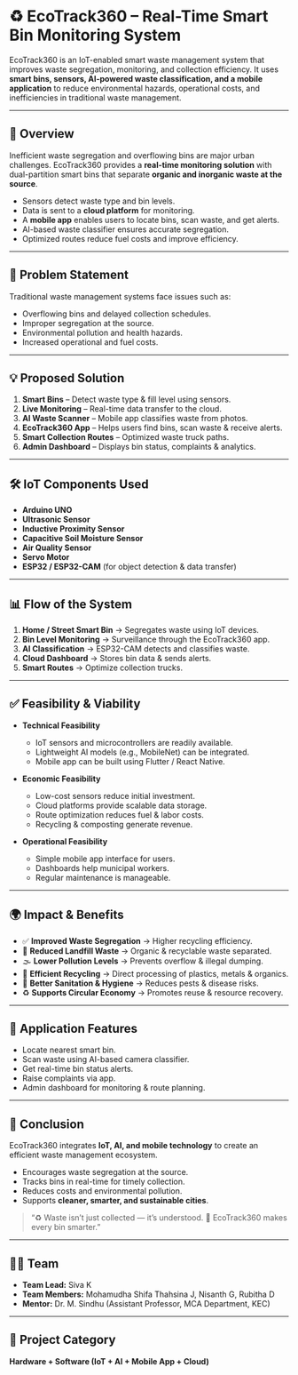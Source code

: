 # ♻️ EcoTrack360 – Real-Time Smart Bin Monitoring System

EcoTrack360 is an IoT-enabled smart waste management system that improves waste segregation, monitoring, and collection efficiency. It uses **smart bins, sensors, AI-powered waste classification, and a mobile application** to reduce environmental hazards, operational costs, and inefficiencies in traditional waste management.

---

## 🚀 Overview

Inefficient waste segregation and overflowing bins are major urban challenges. EcoTrack360 provides a **real-time monitoring solution** with dual-partition smart bins that separate **organic and inorganic waste at the source**.  

- Sensors detect waste type and bin levels.  
- Data is sent to a **cloud platform** for monitoring.  
- A **mobile app** enables users to locate bins, scan waste, and get alerts.  
- AI-based waste classifier ensures accurate segregation.  
- Optimized routes reduce fuel costs and improve efficiency.  

---

## 📌 Problem Statement

Traditional waste management systems face issues such as:  
- Overflowing bins and delayed collection schedules.  
- Improper segregation at the source.  
- Environmental pollution and health hazards.  
- Increased operational and fuel costs.  

---

## 💡 Proposed Solution

1. **Smart Bins** – Detect waste type & fill level using sensors.  
2. **Live Monitoring** – Real-time data transfer to the cloud.  
3. **AI Waste Scanner** – Mobile app classifies waste from photos.  
4. **EcoTrack360 App** – Helps users find bins, scan waste & receive alerts.  
5. **Smart Collection Routes** – Optimized waste truck paths.  
6. **Admin Dashboard** – Displays bin status, complaints & analytics.  

---

## 🛠️ IoT Components Used

- **Arduino UNO**  
- **Ultrasonic Sensor**  
- **Inductive Proximity Sensor**  
- **Capacitive Soil Moisture Sensor**  
- **Air Quality Sensor**  
- **Servo Motor**  
- **ESP32 / ESP32-CAM** (for object detection & data transfer)  

---

## 📊 Flow of the System

1. **Home / Street Smart Bin** → Segregates waste using IoT devices.  
2. **Bin Level Monitoring** → Surveillance through the EcoTrack360 app.  
3. **AI Classification** → ESP32-CAM detects and classifies waste.  
4. **Cloud Dashboard** → Stores bin data & sends alerts.  
5. **Smart Routes** → Optimize collection trucks.  

---

## ✅ Feasibility & Viability

- **Technical Feasibility**  
  - IoT sensors and microcontrollers are readily available.  
  - Lightweight AI models (e.g., MobileNet) can be integrated.  
  - Mobile app can be built using Flutter / React Native.  

- **Economic Feasibility**  
  - Low-cost sensors reduce initial investment.  
  - Cloud platforms provide scalable data storage.  
  - Route optimization reduces fuel & labor costs.  
  - Recycling & composting generate revenue.  

- **Operational Feasibility**  
  - Simple mobile app interface for users.  
  - Dashboards help municipal workers.  
  - Regular maintenance is manageable.  

---

## 🌍 Impact & Benefits

- ✅ **Improved Waste Segregation** → Higher recycling efficiency.  
- 🚮 **Reduced Landfill Waste** → Organic & recyclable waste separated.  
- 🌫️ **Lower Pollution Levels** → Prevents overflow & illegal dumping.  
- 🔄 **Efficient Recycling** → Direct processing of plastics, metals & organics.  
- 🧹 **Better Sanitation & Hygiene** → Reduces pests & disease risks.  
- ♻️ **Supports Circular Economy** → Promotes reuse & resource recovery.  

---

## 📱 Application Features

- Locate nearest smart bin.  
- Scan waste using AI-based camera classifier.  
- Get real-time bin status alerts.  
- Raise complaints via app.  
- Admin dashboard for monitoring & route planning.  

---

## 📌 Conclusion

EcoTrack360 integrates **IoT, AI, and mobile technology** to create an efficient waste management ecosystem.  

- Encourages waste segregation at the source.  
- Tracks bins in real-time for timely collection.  
- Reduces costs and environmental pollution.  
- Supports **cleaner, smarter, and sustainable cities**.  

> “♻️ Waste isn’t just collected — it’s understood. 📡 EcoTrack360 makes every bin smarter.”

---

## 👨‍💻 Team

- **Team Lead:** Siva K  
- **Team Members:** Mohamudha Shifa Thahsina J, Nisanth G, Rubitha D  
- **Mentor:** Dr. M. Sindhu (Assistant Professor, MCA Department, KEC)

---

## 📂 Project Category
**Hardware + Software (IoT + AI + Mobile App + Cloud)**


